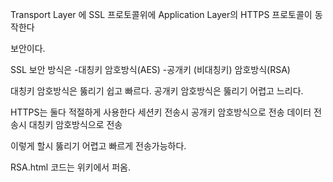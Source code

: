 
Transport Layer 에 SSL 프로토콜위에
Application Layer의 HTTPS 프로토콜이 동작한다

보안이다.

SSL 보안 방식은 
-대칭키 암호방식(AES)
-공개키 (비대칭키) 암호방식(RSA)

대칭키 암호방식은 뚫리기 쉽고 빠르다.
공개키 암호방식은 뚫리기 어렵고 느리다.

HTTPS는 둘다 적절하게 사용한다
세션키 전송시 공개키 암호방식으로 전송
데이터 전송시 대칭키 암호방식으로 전송

이렇게 할시 뚫리기 어렵고 빠르게 전송가능하다.


RSA.html 코드는 위키에서 퍼옴.
